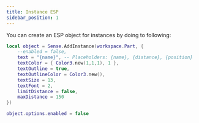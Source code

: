 ```yaml
---
title: Instance ESP
sidebar_position: 1
---
```


You can create an ESP object for instances by doing to following:

```lua
local object = Sense.AddInstance(workspace.Part, {
    --enabled = false,
    text = "{name}", -- Placeholders: {name}, {distance}, {position}
    textColor = { Color3.new(1,1,1), 1 },
    textOutline = true,
    textOutlineColor = Color3.new(),
    textSize = 13,
    textFont = 2,
    limitDistance = false,
    maxDistance = 150
})

object.options.enabled = false
```
